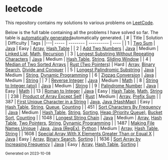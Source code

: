 # leetcode

This repository contains my solutions to various problems on [LeetCode](https://leetcode.com/).

Below is the full table containing all the problems I have solved so far. The table is [automatically generated](./.generate/main.py)automatically generated.
| # | Title | Solution | Difficulty | Tags |
|---| ----- | -------- | ---------- | ---- |
| 1 | [Two Sum](https://leetcode.com/problems/two-sum) | [Java](/solutions/two-sum/Solution.java) | Easy | [Array](https://leetcode.com/tag/array), [Hash Table](https://leetcode.com/tag/hash-table) |
| 2 | [Add Two Numbers](https://leetcode.com/problems/add-two-numbers) | [Java](/solutions/add-two-numbers/Solution.java) | Medium | [Linked List](https://leetcode.com/tag/linked-list), [Math](https://leetcode.com/tag/math), [Recursion](https://leetcode.com/tag/recursion) |
| 3 | [Longest Substring Without Repeating Characters](https://leetcode.com/problems/longest-substring-without-repeating-characters) | [Java](/solutions/longest-substring-without-repeating-characters/Solution.java) | Medium | [Hash Table](https://leetcode.com/tag/hash-table), [String](https://leetcode.com/tag/string), [Sliding Window](https://leetcode.com/tag/sliding-window) |
| 4 | [Median of Two Sorted Arrays](https://leetcode.com/problems/median-of-two-sorted-arrays) | [Rust (Two Pointers)](/solutions/median-of-two-sorted-arrays/src/bin/two-pointers.rs) | Hard | [Array](https://leetcode.com/tag/array), [Binary Search](https://leetcode.com/tag/binary-search), [Divide and Conquer](https://leetcode.com/tag/divide-and-conquer) |
| 5 | [Longest Palindromic Substring](https://leetcode.com/problems/longest-palindromic-substring) | [Java](/solutions/longest-palindromic-substring/Solution.java) | Medium | [String](https://leetcode.com/tag/string), [Dynamic Programming](https://leetcode.com/tag/dynamic-programming) |
| 6 | [Zigzag Conversion](https://leetcode.com/problems/zigzag-conversion) | [Java](/solutions/zigzag-conversion/Solution.java) | Medium | [String](https://leetcode.com/tag/string) |
| 7 | [Reverse Integer](https://leetcode.com/problems/reverse-integer) | [Java](/solutions/reverse-integer/Solution.java) | Medium | [Math](https://leetcode.com/tag/math) |
| 8 | [String to Integer (atoi)](https://leetcode.com/problems/string-to-integer-atoi) | [Java](/solutions/string-to-integer-atoi/Solution.java) | Medium | [String](https://leetcode.com/tag/string) |
| 9 | [Palindrome Number](https://leetcode.com/problems/palindrome-number) | [Java](/solutions/palindrome-number/Solution.java) | Easy | [Math](https://leetcode.com/tag/math) |
| 13 | [Roman to Integer](https://leetcode.com/problems/roman-to-integer) | [Java](/solutions/roman-to-integer/Solution.java) | Easy | [Hash Table](https://leetcode.com/tag/hash-table), [Math](https://leetcode.com/tag/math), [String](https://leetcode.com/tag/string) |
| 238 | [Product of Array Except Self](https://leetcode.com/problems/product-of-array-except-self) | [Rust](/solutions/product-of-array-except-self/src/main.rs) | Medium | [Array](https://leetcode.com/tag/array), [Prefix Sum](https://leetcode.com/tag/prefix-sum) |
| 387 | [First Unique Character in a String](https://leetcode.com/problems/first-unique-character-in-a-string) | [Java](/solutions/first-unique-character-in-a-string/Solution.java), [Java (HashMap)](/solutions/first-unique-character-in-a-string/Solution_HashMap.java) | Easy | [Hash Table](https://leetcode.com/tag/hash-table), [String](https://leetcode.com/tag/string), [Queue](https://leetcode.com/tag/queue), [Counting](https://leetcode.com/tag/counting) |
| 451 | [Sort Characters By Frequency](https://leetcode.com/problems/sort-characters-by-frequency) | [Java](/solutions/sort-characters-by-frequency/Solution.java) | Medium | [Hash Table](https://leetcode.com/tag/hash-table), [String](https://leetcode.com/tag/string), [Sorting](https://leetcode.com/tag/sorting), [Heap (Priority Queue)](https://leetcode.com/tag/heap-priority-queue), [Bucket Sort](https://leetcode.com/tag/bucket-sort), [Counting](https://leetcode.com/tag/counting) |
| 1048 | [Longest String Chain](https://leetcode.com/problems/longest-string-chain) | [Java](/solutions/longest-string-chain/Solution.java) | Medium | [Array](https://leetcode.com/tag/array), [Hash Table](https://leetcode.com/tag/hash-table), [Two Pointers](https://leetcode.com/tag/two-pointers), [String](https://leetcode.com/tag/string), [Dynamic Programming](https://leetcode.com/tag/dynamic-programming) |
| 1487 | [Making File Names Unique](https://leetcode.com/problems/making-file-names-unique) | [Java](/solutions/making-file-names-unique/Solution.java), [Java (RegEx)](/solutions/making-file-names-unique/Solution_regex.java), [Python](/solutions/making-file-names-unique/Solution.py) | Medium | [Array](https://leetcode.com/tag/array), [Hash Table](https://leetcode.com/tag/hash-table), [String](https://leetcode.com/tag/string) |
| 1608 | [Special Array With X Elements Greater Than or Equal X](https://leetcode.com/problems/special-array-with-x-elements-greater-than-or-equal-x) | [Java](/solutions/special-array-with-x-elements-greater-than-or-equal-x/Solution.java) | Easy | [Array](https://leetcode.com/tag/array), [Binary Search](https://leetcode.com/tag/binary-search), [Sorting](https://leetcode.com/tag/sorting) |
| 1636 | [Sort Array by Increasing Frequency](https://leetcode.com/problems/sort-array-by-increasing-frequency) | [Java](/solutions/sort-array-by-increasing-frequency/Solution.java) | Easy | [Array](https://leetcode.com/tag/array), [Hash Table](https://leetcode.com/tag/hash-table), [Sorting](https://leetcode.com/tag/sorting) |

<sub>
Generated on 2023-10-08
</sub>